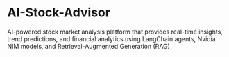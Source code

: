 # AI-Stock-Advisor
 AI-powered stock market analysis platform that provides real-time insights, trend predictions, and financial analytics using LangChain agents, Nvidia NIM models, and Retrieval-Augmented Generation (RAG)
